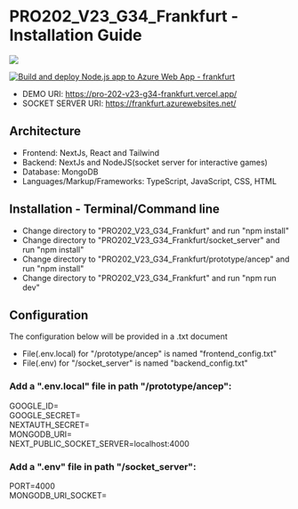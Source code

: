 # PRO202_V23_G34_Frankfurt - Installation Guide
<img src="https://therealsujitk-vercel-badge.vercel.app/?app=pro-202-v23-g34-frankfurt"/>

[![Build and deploy Node.js app to Azure Web App - frankfurt](https://github.com/sebastiannordby/PRO202_V23_G34_Frankfurt/actions/workflows/main_frankfurt.yml/badge.svg)](https://github.com/sebastiannordby/PRO202_V23_G34_Frankfurt/actions/workflows/main_frankfurt.yml)

- DEMO URI: https://pro-202-v23-g34-frankfurt.vercel.app/
- SOCKET SERVER URI: https://frankfurt.azurewebsites.net/

## Architecture
  - Frontend: NextJs, React and Tailwind
  - Backend: NextJs and NodeJS(socket server for interactive games)
  - Database: MongoDB
  - Languages/Markup/Frameworks: TypeScript, JavaScript, CSS, HTML 

## Installation - Terminal/Command line
- Change directory to "PRO202_V23_G34_Frankfurt" and run "npm install" 
- Change directory to "PRO202_V23_G34_Frankfurt/socket_server" and run "npm install" 
- Change directory to "PRO202_V23_G34_Frankfurt/prototype/ancep" and run "npm install"
- Change directory to "PRO202_V23_G34_Frankfurt" and run "npm run dev" 

## Configuration

The configuration below will be provided in a .txt document
- File(.env.local) for "/prototype/ancep" is named "frontend_config.txt"
- File(.env) for "/socket_server" is named "backend_config.txt"

### Add a ".env.local" file in path "/prototype/ancep":

GOOGLE_ID=</br>
GOOGLE_SECRET=</br>
NEXTAUTH_SECRET=</br>
MONGODB_URI=</br>
NEXT_PUBLIC_SOCKET_SERVER=localhost:4000</br>

### Add a ".env" file in path "/socket_server":

PORT=4000</br>
MONGODB_URI_SOCKET=</br>
